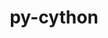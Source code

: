 ---
title: "py-cython"
layout: cache
categories: [package, develop-2025-06-01]
meta: {"compilers": ["apple-clang@16.0.0", "gcc@10.5.0", "gcc@11.1.0", "gcc@11.4.0", "gcc@12.3.0", "gcc@13.2.0", "gcc@13.3.0", "gcc@7.5.0", "intel-oneapi-compilers@2025.1.0"], "num_specs": 49, "num_specs_by_stack": {"data-vis-sdk": 2, "developer-tools-aarch64-linux-gnu": 1, "developer-tools-darwin": 1, "developer-tools-x86_64_v3-linux-gnu": 1, "e4s": 9, "e4s-neoverse-v2": 4, "e4s-oneapi": 6, "e4s-rocm-external": 2, "hep": 2, "ml-darwin-aarch64-mps": 7, "ml-linux-aarch64-cpu": 7, "ml-linux-aarch64-cuda": 7, "ml-linux-x86_64-cpu": 7, "ml-linux-x86_64-cuda": 7, "ml-linux-x86_64-rocm": 5, "radiuss": 2, "root": 49, "tutorial": 1}, "oss": ["centos7", "rhel8", "sequoia", "ubuntu18.04", "ubuntu20.04", "ubuntu22.04", "ubuntu24.04"], "platforms": ["darwin", "linux"], "stacks": ["data-vis-sdk", "developer-tools-aarch64-linux-gnu", "developer-tools-darwin", "developer-tools-x86_64_v3-linux-gnu", "e4s", "e4s-neoverse-v2", "e4s-oneapi", "e4s-rocm-external", "hep", "ml-darwin-aarch64-mps", "ml-linux-aarch64-cpu", "ml-linux-aarch64-cuda", "ml-linux-x86_64-cpu", "ml-linux-x86_64-cuda", "ml-linux-x86_64-rocm", "radiuss", "root", "tutorial"], "targets": ["aarch64", "neoverse_v2", "x86_64_v3"], "versions": ["0.29.36", "3.0.11"]}
spec_details: [{"compiler": "intel-oneapi-compilers@2025.1.0", "hash": "2a3ou2ld4gq5yewl5gbapetijudsjna7", "os": "ubuntu22.04", "platform": "linux", "size": "-", "stacks": ["e4s-oneapi", "root"], "target": "x86_64_v3", "variants": ["build_system=python_pip"], "versions": ["3.0.11"]}, {"compiler": "gcc@13.2.0", "hash": "2ngo7pab6qtjnzrpqizew6a6sw5i3juy", "os": "ubuntu24.04", "platform": "linux", "size": "-", "stacks": ["ml-linux-x86_64-cpu", "ml-linux-x86_64-cuda", "ml-linux-x86_64-rocm", "root"], "target": "x86_64_v3", "variants": ["build_system=python_pip"], "versions": ["3.0.11"]}, {"compiler": "apple-clang@16.0.0", "hash": "3b373txtlxxx37un36vqvvshdzga6ei6", "os": "sequoia", "platform": "darwin", "size": "-", "stacks": ["ml-darwin-aarch64-mps", "root"], "target": "aarch64", "variants": ["build_system=python_pip", "patches:=c4369ad"], "versions": ["0.29.36"]}, {"compiler": "gcc@13.2.0", "hash": "3kuwmn3htsx63quhmoduvh4ccj2ew473", "os": "ubuntu24.04", "platform": "linux", "size": "-", "stacks": ["ml-linux-x86_64-cpu", "ml-linux-x86_64-cuda", "ml-linux-x86_64-rocm", "root"], "target": "x86_64_v3", "variants": ["build_system=python_pip", "patches:=c4369ad"], "versions": ["0.29.36"]}, {"compiler": "gcc@7.5.0", "hash": "4vrrtnvlpnzfcs4r62hioiy7flr2lztf", "os": "ubuntu18.04", "platform": "linux", "size": "-", "stacks": ["radiuss", "root"], "target": "x86_64_v3", "variants": ["build_system=python_pip", "patches:=c4369ad"], "versions": ["0.29.36"]}, {"compiler": "gcc@7.5.0", "hash": "6jpgwi466mldvrhxdafz2v25zkca6eqv", "os": "ubuntu18.04", "platform": "linux", "size": "-", "stacks": ["radiuss", "root"], "target": "x86_64_v3", "variants": ["build_system=python_pip"], "versions": ["3.0.11"]}, {"compiler": "gcc@12.3.0", "hash": "75rudzyfkx3g6lglvzzfthnj62lzrbqq", "os": "ubuntu22.04", "platform": "linux", "size": "-", "stacks": ["root", "tutorial"], "target": "x86_64_v3", "variants": ["build_system=python_pip"], "versions": ["3.0.11"]}, {"compiler": "gcc@11.4.0", "hash": "7oa7jsrk2int7dzgvacibolgtwymjuo7", "os": "ubuntu22.04", "platform": "linux", "size": "-", "stacks": ["e4s-neoverse-v2", "root"], "target": "neoverse_v2", "variants": ["build_system=python_pip", "patches:=c4369ad"], "versions": ["0.29.36"]}, {"compiler": "gcc@11.4.0", "hash": "as3rpzjqdngtjvhqvdiqo3rab7gsrto2", "os": "ubuntu22.04", "platform": "linux", "size": "-", "stacks": ["hep", "root"], "target": "x86_64_v3", "variants": ["build_system=python_pip"], "versions": ["3.0.11"]}, {"compiler": "gcc@11.4.0", "hash": "b2d7fq3qqgwiblb4cg4n2uengi2m6ou4", "os": "ubuntu22.04", "platform": "linux", "size": "-", "stacks": ["e4s-neoverse-v2", "root"], "target": "neoverse_v2", "variants": ["build_system=python_pip"], "versions": ["3.0.11"]}, {"compiler": "gcc@11.1.0", "hash": "bennwoqlhllulp73ylzp5sykhuj3v2pn", "os": "ubuntu20.04", "platform": "linux", "size": "-", "stacks": ["data-vis-sdk", "root"], "target": "x86_64_v3", "variants": ["build_system=python_pip", "patches:=c4369ad"], "versions": ["0.29.36"]}, {"compiler": "apple-clang@16.0.0", "hash": "deb3cfatkfxm3yapk3vo3qrks4doo3iy", "os": "sequoia", "platform": "darwin", "size": "-", "stacks": ["ml-darwin-aarch64-mps", "root"], "target": "aarch64", "variants": ["build_system=python_pip"], "versions": ["3.0.11"]}, {"compiler": "gcc@13.2.0", "hash": "fehzvohrb6eygbmgbiq6r3fpserus63e", "os": "ubuntu24.04", "platform": "linux", "size": "-", "stacks": ["ml-linux-x86_64-cpu", "ml-linux-x86_64-cuda", "ml-linux-x86_64-rocm", "root"], "target": "x86_64_v3", "variants": ["build_system=python_pip"], "versions": ["3.0.11"]}, {"compiler": "gcc@13.2.0", "hash": "fue434j6ddeqkzfpvyv3d6o7fbe3xifw", "os": "ubuntu24.04", "platform": "linux", "size": "-", "stacks": ["ml-linux-aarch64-cpu", "ml-linux-aarch64-cuda", "root"], "target": "aarch64", "variants": ["build_system=python_pip"], "versions": ["3.0.11"]}, {"compiler": "intel-oneapi-compilers@2025.1.0", "hash": "i7qjjbnah55s5nhl52jlyeniisanjje7", "os": "ubuntu22.04", "platform": "linux", "size": "-", "stacks": ["e4s-oneapi", "root"], "target": "x86_64_v3", "variants": ["build_system=python_pip", "patches:=c4369ad"], "versions": ["0.29.36"]}, {"compiler": "gcc@13.2.0", "hash": "j3554hgcgeb7l4n4wagk5mqofdne5noc", "os": "ubuntu24.04", "platform": "linux", "size": "-", "stacks": ["ml-linux-x86_64-cpu", "ml-linux-x86_64-cuda", "ml-linux-x86_64-rocm", "root"], "target": "x86_64_v3", "variants": ["build_system=python_pip"], "versions": ["3.0.11"]}, {"compiler": "gcc@11.4.0", "hash": "jscwpi5zhhnomfacq34rd67xvy32qceb", "os": "ubuntu22.04", "platform": "linux", "size": "-", "stacks": ["e4s", "root"], "target": "x86_64_v3", "variants": ["build_system=python_pip"], "versions": ["3.0.11"]}, {"compiler": "gcc@10.5.0", "hash": "k6ecjy45dhhmustozge7cfehvvodxhir", "os": "centos7", "platform": "linux", "size": "-", "stacks": ["developer-tools-x86_64_v3-linux-gnu", "root"], "target": "x86_64_v3", "variants": ["build_system=python_pip"], "versions": ["3.0.11"]}, {"compiler": "gcc@13.2.0", "hash": "k6iejeddd7w7yuaiu6vf3zwc22cherv7", "os": "ubuntu24.04", "platform": "linux", "size": "-", "stacks": ["ml-linux-x86_64-cpu", "ml-linux-x86_64-cuda", "ml-linux-x86_64-rocm", "root"], "target": "x86_64_v3", "variants": ["build_system=python_pip"], "versions": ["3.0.11"]}, {"compiler": "gcc@11.4.0", "hash": "k74tushzyvagwl6q6auxhd5ee7cxgjg4", "os": "ubuntu22.04", "platform": "linux", "size": "-", "stacks": ["e4s-neoverse-v2", "root"], "target": "neoverse_v2", "variants": ["build_system=python_pip"], "versions": ["3.0.11"]}, {"compiler": "gcc@13.2.0", "hash": "kt2bninahy6cvyiatprsz37ysknflum7", "os": "ubuntu24.04", "platform": "linux", "size": "-", "stacks": ["ml-linux-aarch64-cpu", "ml-linux-aarch64-cuda", "root"], "target": "aarch64", "variants": ["build_system=python_pip"], "versions": ["3.0.11"]}, {"compiler": "gcc@11.4.0", "hash": "kujnl6hlbpowwxgvxsyhknvvjwtf46jw", "os": "ubuntu22.04", "platform": "linux", "size": "-", "stacks": ["e4s", "root"], "target": "x86_64_v3", "variants": ["build_system=python_pip"], "versions": ["3.0.11"]}, {"compiler": "gcc@11.4.0", "hash": "kw2dxtcx2ebfsehyzpgxgubip25lrsg6", "os": "ubuntu22.04", "platform": "linux", "size": "-", "stacks": ["e4s", "root"], "target": "x86_64_v3", "variants": ["build_system=python_pip", "patches:=c4369ad"], "versions": ["0.29.36"]}, {"compiler": "gcc@13.2.0", "hash": "lnkf3syomppof6fwyalqee7dwlnodymz", "os": "ubuntu24.04", "platform": "linux", "size": "-", "stacks": ["ml-linux-aarch64-cpu", "ml-linux-aarch64-cuda", "root"], "target": "aarch64", "variants": ["build_system=python_pip", "patches:=c4369ad"], "versions": ["0.29.36"]}, {"compiler": "apple-clang@16.0.0", "hash": "mkd7zgfs22ssxoqofwjpf7e37i5ivf2z", "os": "sequoia", "platform": "darwin", "size": "-", "stacks": ["developer-tools-darwin", "ml-darwin-aarch64-mps", "root"], "target": "aarch64", "variants": ["build_system=python_pip"], "versions": ["3.0.11"]}, {"compiler": "gcc@11.4.0", "hash": "mx4da6giktvxjff4rgmqnuqaq5raxgsg", "os": "ubuntu22.04", "platform": "linux", "size": "-", "stacks": ["e4s", "root"], "target": "x86_64_v3", "variants": ["build_system=python_pip"], "versions": ["3.0.11"]}, {"compiler": "gcc@13.2.0", "hash": "ng3xin76wsodw36p6n633osnsyrrkzqo", "os": "ubuntu24.04", "platform": "linux", "size": "-", "stacks": ["ml-linux-x86_64-cpu", "ml-linux-x86_64-cuda", "root"], "target": "x86_64_v3", "variants": ["build_system=python_pip", "patches:=c4369ad"], "versions": ["0.29.36"]}, {"compiler": "gcc@11.4.0", "hash": "nhyaps6gznpjomxh73pvp4z5yws2mn6j", "os": "ubuntu22.04", "platform": "linux", "size": "-", "stacks": ["e4s", "e4s-rocm-external", "root"], "target": "x86_64_v3", "variants": ["build_system=python_pip", "patches:=c4369ad"], "versions": ["0.29.36"]}, {"compiler": "gcc@13.2.0", "hash": "ofxb4nfo65z2s5fshdeysxmngssl4a2u", "os": "ubuntu24.04", "platform": "linux", "size": "-", "stacks": ["ml-linux-x86_64-cpu", "ml-linux-x86_64-cuda", "root"], "target": "x86_64_v3", "variants": ["build_system=python_pip"], "versions": ["3.0.11"]}, {"compiler": "gcc@13.3.0", "hash": "ouzlohnqp247cndbkfyfmbxne2ti66ld", "os": "rhel8", "platform": "linux", "size": "-", "stacks": ["developer-tools-aarch64-linux-gnu", "root"], "target": "aarch64", "variants": ["build_system=python_pip"], "versions": ["3.0.11"]}, {"compiler": "gcc@11.4.0", "hash": "q26iba3go4aip6luoniveiup3wcmut2g", "os": "ubuntu22.04", "platform": "linux", "size": "-", "stacks": ["hep", "root"], "target": "x86_64_v3", "variants": ["build_system=python_pip", "patches:=c4369ad"], "versions": ["0.29.36"]}, {"compiler": "gcc@13.2.0", "hash": "q3nsh3hieddofscnxsjeu7b3zgbryilp", "os": "ubuntu24.04", "platform": "linux", "size": "-", "stacks": ["ml-linux-aarch64-cpu", "ml-linux-aarch64-cuda", "root"], "target": "aarch64", "variants": ["build_system=python_pip"], "versions": ["3.0.11"]}, {"compiler": "gcc@13.2.0", "hash": "qtmils3yrrq7ykqjyfdga2ehlfbigse5", "os": "ubuntu24.04", "platform": "linux", "size": "-", "stacks": ["ml-linux-aarch64-cpu", "ml-linux-aarch64-cuda", "root"], "target": "aarch64", "variants": ["build_system=python_pip", "patches:=c4369ad"], "versions": ["0.29.36"]}, {"compiler": "intel-oneapi-compilers@2025.1.0", "hash": "rf35lbco6uh7quwxcqhihwkeapgaimlx", "os": "ubuntu22.04", "platform": "linux", "size": "-", "stacks": ["e4s-oneapi", "root"], "target": "x86_64_v3", "variants": ["build_system=python_pip"], "versions": ["3.0.11"]}, {"compiler": "gcc@11.4.0", "hash": "rsvbo54keooitneyvk7kbzbrtm7q4rcp", "os": "ubuntu22.04", "platform": "linux", "size": "-", "stacks": ["e4s-neoverse-v2", "root"], "target": "neoverse_v2", "variants": ["build_system=python_pip"], "versions": ["3.0.11"]}, {"compiler": "gcc@11.4.0", "hash": "s33xe73356ovht5jfv2occkve36t3bpm", "os": "ubuntu22.04", "platform": "linux", "size": "-", "stacks": ["e4s", "root"], "target": "x86_64_v3", "variants": ["build_system=python_pip", "patches:=c4369ad"], "versions": ["0.29.36"]}, {"compiler": "gcc@11.1.0", "hash": "sxolmmaizum7a6mbwqmuf6avfmc2djut", "os": "ubuntu20.04", "platform": "linux", "size": "-", "stacks": ["data-vis-sdk", "root"], "target": "x86_64_v3", "variants": ["build_system=python_pip"], "versions": ["3.0.11"]}, {"compiler": "intel-oneapi-compilers@2025.1.0", "hash": "tdkknhbqp46ab7cw7bgjfi4owayjd7t4", "os": "ubuntu22.04", "platform": "linux", "size": "-", "stacks": ["e4s-oneapi", "root"], "target": "x86_64_v3", "variants": ["build_system=python_pip", "patches:=c4369ad"], "versions": ["0.29.36"]}, {"compiler": "apple-clang@16.0.0", "hash": "uwb4oljrvrnld6dx7sjqhypdzit4fodr", "os": "sequoia", "platform": "darwin", "size": "-", "stacks": ["ml-darwin-aarch64-mps", "root"], "target": "aarch64", "variants": ["build_system=python_pip"], "versions": ["3.0.11"]}, {"compiler": "gcc@13.2.0", "hash": "vbwyo2rvnmdlbixgfzl2drkjnfbfug3f", "os": "ubuntu24.04", "platform": "linux", "size": "-", "stacks": ["ml-linux-aarch64-cpu", "ml-linux-aarch64-cuda", "root"], "target": "aarch64", "variants": ["build_system=python_pip"], "versions": ["3.0.11"]}, {"compiler": "apple-clang@16.0.0", "hash": "w7chwsdmo4hgfcb67g3mpeydlugkhbzp", "os": "sequoia", "platform": "darwin", "size": "-", "stacks": ["ml-darwin-aarch64-mps", "root"], "target": "aarch64", "variants": ["build_system=python_pip"], "versions": ["3.0.11"]}, {"compiler": "intel-oneapi-compilers@2025.1.0", "hash": "wql5fipwi3vjl6fe6hysxrwejnrbst7j", "os": "ubuntu22.04", "platform": "linux", "size": "-", "stacks": ["e4s-oneapi", "root"], "target": "x86_64_v3", "variants": ["build_system=python_pip"], "versions": ["3.0.11"]}, {"compiler": "intel-oneapi-compilers@2025.1.0", "hash": "xb3zelae2hcfimkxzon67kku3yq5k5f3", "os": "ubuntu22.04", "platform": "linux", "size": "-", "stacks": ["e4s-oneapi", "root"], "target": "x86_64_v3", "variants": ["build_system=python_pip"], "versions": ["3.0.11"]}, {"compiler": "gcc@11.4.0", "hash": "y6wxrpkscaaogiss6b6raebg42jb7ph4", "os": "ubuntu22.04", "platform": "linux", "size": "-", "stacks": ["e4s", "root"], "target": "x86_64_v3", "variants": ["build_system=python_pip"], "versions": ["3.0.11"]}, {"compiler": "gcc@13.2.0", "hash": "yvthdybnu3p2445ju52pbet5ianqykqh", "os": "ubuntu24.04", "platform": "linux", "size": "-", "stacks": ["ml-linux-aarch64-cpu", "ml-linux-aarch64-cuda", "root"], "target": "aarch64", "variants": ["build_system=python_pip"], "versions": ["3.0.11"]}, {"compiler": "gcc@11.4.0", "hash": "z22zudoecoi5sqir6wopiifxqr7ti4sl", "os": "ubuntu22.04", "platform": "linux", "size": "-", "stacks": ["e4s", "e4s-rocm-external", "root"], "target": "x86_64_v3", "variants": ["build_system=python_pip"], "versions": ["3.0.11"]}, {"compiler": "gcc@11.4.0", "hash": "z372upwoh7zlhjqx5en47gkvbxcc67ms", "os": "ubuntu22.04", "platform": "linux", "size": "-", "stacks": ["e4s", "root"], "target": "x86_64_v3", "variants": ["build_system=python_pip"], "versions": ["3.0.11"]}, {"compiler": "apple-clang@16.0.0", "hash": "zfajbnr2ahj3vzb37klbg3epejm3rziu", "os": "sequoia", "platform": "darwin", "size": "-", "stacks": ["ml-darwin-aarch64-mps", "root"], "target": "aarch64", "variants": ["build_system=python_pip"], "versions": ["3.0.11"]}, {"compiler": "apple-clang@16.0.0", "hash": "zjclmhsmucd4ohqk4mu4agr2daw4lzn7", "os": "sequoia", "platform": "darwin", "size": "-", "stacks": ["ml-darwin-aarch64-mps", "root"], "target": "aarch64", "variants": ["build_system=python_pip", "patches:=c4369ad"], "versions": ["0.29.36"]}]
---